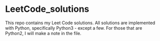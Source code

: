# LeetCode_solutions

This repo contains my Leet Code solutions. All solutions are implemented with Python, specifically Python3 - except a few. For those that are Python2, I will make a note in the file. 

